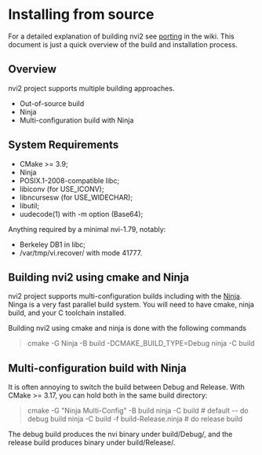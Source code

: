
# Installing from source

For a detailed explanation of building nvi2 see [porting](https://github.com/lichray/nvi2/wiki/Porting)
in the wiki. This document is just a quick overview of the build and installation process.

## Overview

nvi2 project supports multiple building approaches.

- Out-of-source build
- Ninja
- Multi-configuration build with Ninja

## System Requirements

- CMake >= 3.9;
- Ninja
- POSIX.1-2008-compatible libc;
- libiconv (for USE_ICONV);
- libncursesw (for USE_WIDECHAR);
- libutil;
- uudecode(1) with -m option (Base64);

Anything required by a minimal nvi-1.79, notably:

- Berkeley DB1 in libc;
- /var/tmp/vi.recover/ with mode 41777.

## Building nvi2 using cmake and Ninja

nvi2 project supports multi-configuration builds including with the [Ninja](https://ninja-build.org/).
Ninga is a very fast parallel build system. You will need to have cmake, ninja build, and
your C toolchain installed.

Building nvi2 using cmake and ninja is done with the following commands

> cmake -G Ninja -B build -DCMAKE_BUILD_TYPE=Debug
> ninja -C build

## Multi-configuration build with Ninja

It is often annoying to switch the build between Debug and Release. With CMake >= 3.17, you can hold both in the same build directory:

> cmake -G "Ninja Multi-Config" -B build
> ninja -C build              # default -- do debug build
> ninja -C build -f build-Release.ninja  # do release build

The debug build produces the nvi binary under build/Debug/, and the release build produces binary under build/Release/.

